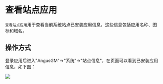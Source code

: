 查看站点应用
===

`查看站点应用`用于查看当前系统站点已安装应用信息，这些信息包括应用名称、图标和域名。

## 操作方式

登录应用后进入"AngusGM"->"系统"->"站点信息"，在页面可以看到已安装应用信息，如下图：

![](https://bj-c1-prod-files.xcan.cloud/storage/pubapi/v1/file/site-info.png?fid=207887511026925865&fpt=k4nAHi9dkJHklRsE8hj7fcJOLS5tJpQ9AXLMy60a)


